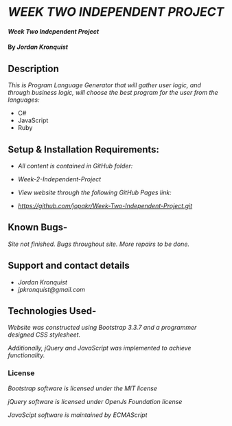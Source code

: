 # _WEEK TWO INDEPENDENT PROJECT_

#### _Week Two Independent Project_

#### By _**Jordan Kronquist**_

## Description

_This is Program Language Generator that will gather user logic, and through business logic, will choose the best program for the user from the languages:_

* C#
* JavaScript
* Ruby

## Setup & Installation Requirements:

* _All content is contained in GitHub folder:_
* _Week-2-Independent-Project_

* _View website through the following GitHub Pages link:_
* _https://github.com/jopakr/Week-Two-Independent-Project.git_


## Known Bugs-

_Site not finished. Bugs throughout site. More repairs to be done._

## Support and contact details

* _Jordan Kronquist_
* _jpkronquist@gmail.com_

## Technologies Used-

_Website was constructed using Bootstrap 3.3.7 and a programmer designed CSS stylesheet._

_Additionally, jQuery and JavaScript was implemented to achieve functionality._

### License

*Bootstrap software is licensed under the MIT license*

*jQuery software is licensed under OpenJs Foundation license*

*JavaScipt software is maintained by ECMAScript*

